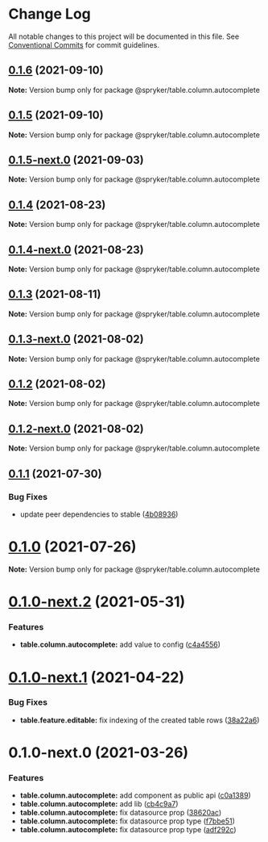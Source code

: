 # Change Log

All notable changes to this project will be documented in this file.
See [Conventional Commits](https://conventionalcommits.org) for commit guidelines.

## [0.1.6](https://github.com/spryker/ui-components/compare/@spryker/table.column.autocomplete@0.1.5-next.0...@spryker/table.column.autocomplete@0.1.6) (2021-09-10)

**Note:** Version bump only for package @spryker/table.column.autocomplete





## [0.1.5](https://github.com/spryker/ui-components/compare/@spryker/table.column.autocomplete@0.1.5-next.0...@spryker/table.column.autocomplete@0.1.5) (2021-09-10)

**Note:** Version bump only for package @spryker/table.column.autocomplete





## [0.1.5-next.0](https://github.com/spryker/ui-components/compare/@spryker/table.column.autocomplete@0.1.4...@spryker/table.column.autocomplete@0.1.5-next.0) (2021-09-03)

**Note:** Version bump only for package @spryker/table.column.autocomplete





## [0.1.4](https://github.com/spryker/ui-components/compare/@spryker/table.column.autocomplete@0.1.4-next.0...@spryker/table.column.autocomplete@0.1.4) (2021-08-23)

**Note:** Version bump only for package @spryker/table.column.autocomplete





## [0.1.4-next.0](https://github.com/spryker/ui-components/compare/@spryker/table.column.autocomplete@0.1.3...@spryker/table.column.autocomplete@0.1.4-next.0) (2021-08-23)

**Note:** Version bump only for package @spryker/table.column.autocomplete





## [0.1.3](https://github.com/spryker/ui-components/compare/@spryker/table.column.autocomplete@0.1.3-next.0...@spryker/table.column.autocomplete@0.1.3) (2021-08-11)

**Note:** Version bump only for package @spryker/table.column.autocomplete





## [0.1.3-next.0](https://github.com/spryker/ui-components/compare/@spryker/table.column.autocomplete@0.1.2...@spryker/table.column.autocomplete@0.1.3-next.0) (2021-08-02)

**Note:** Version bump only for package @spryker/table.column.autocomplete





## [0.1.2](https://github.com/spryker/ui-components/compare/@spryker/table.column.autocomplete@0.1.2-next.0...@spryker/table.column.autocomplete@0.1.2) (2021-08-02)

**Note:** Version bump only for package @spryker/table.column.autocomplete





## [0.1.2-next.0](https://github.com/spryker/ui-components/compare/@spryker/table.column.autocomplete@0.1.1...@spryker/table.column.autocomplete@0.1.2-next.0) (2021-08-02)

**Note:** Version bump only for package @spryker/table.column.autocomplete





## [0.1.1](https://github.com/spryker/ui-components/compare/@spryker/table.column.autocomplete@0.1.0...@spryker/table.column.autocomplete@0.1.1) (2021-07-30)


### Bug Fixes

* update peer dependencies to stable ([4b08936](https://github.com/spryker/ui-components/commit/4b0893691360cf4bd66935aed24873266c98c4e4))





# [0.1.0](https://github.com/spryker/ui-components/compare/@spryker/table.column.autocomplete@0.1.0-next.2...@spryker/table.column.autocomplete@0.1.0) (2021-07-26)

**Note:** Version bump only for package @spryker/table.column.autocomplete





# [0.1.0-next.2](https://github.com/spryker/ui-components/compare/@spryker/table.column.autocomplete@0.1.0-next.1...@spryker/table.column.autocomplete@0.1.0-next.2) (2021-05-31)


### Features

* **table.column.autocomplete:** add value to config ([c4a4556](https://github.com/spryker/ui-components/commit/c4a45566d6631092c36239fe8325667871168610))





# [0.1.0-next.1](https://github.com/spryker/ui-components/compare/@spryker/table.column.autocomplete@0.1.0-next.0...@spryker/table.column.autocomplete@0.1.0-next.1) (2021-04-22)


### Bug Fixes

* **table.feature.editable:** fix indexing of the created table rows ([38a22a6](https://github.com/spryker/ui-components/commit/38a22a6999865bda3bbee7267956080d1eb88719))





# 0.1.0-next.0 (2021-03-26)


### Features

* **table.column.autocomplete:** add component as public api ([c0a1389](https://github.com/spryker/ui-components/commit/c0a1389da4676c03db6e7e83cf0dcfbaf92a7ad9))
* **table.column.autocomplete:** add lib ([cb4c9a7](https://github.com/spryker/ui-components/commit/cb4c9a7ff93219a162dd59c3612c295ec15d74f8))
* **table.column.autocomplete:** fix datasource prop ([38620ac](https://github.com/spryker/ui-components/commit/38620ac5efb5eca20b5ecbf08c52f46689d9e32f))
* **table.column.autocomplete:** fix datasource prop type ([f7bbe51](https://github.com/spryker/ui-components/commit/f7bbe514d2265e5a4c10c378a3e83ef8c571e8a4))
* **table.column.autocomplete:** fix datasource prop type ([adf292c](https://github.com/spryker/ui-components/commit/adf292cbb028481d74390eccf01a68622ba7332f))
